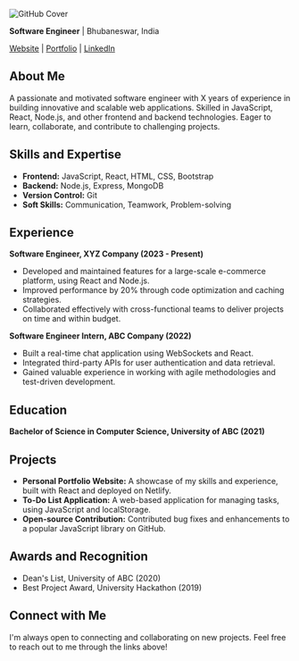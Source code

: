 <!--<img src="https://github.com/DeepakKumar28501/DeepakKumar28501/assets/121509463/3d6835d5-5b70-4e5a-9bf0-1efc81126d39"/> -->
<!----------------------------------- Heading Section ------------------------------------>
<p align="center">
    
![GitHub Cover](https://github.com/DeepakKumar28501/DeepakKumar28501/assets/121509463/3d6835d5-5b70-4e5a-9bf0-1efc81126d39)
    
</p>

**Software Engineer** | Bhubaneswar, India

[Website](https://yourwebsite.com) | [Portfolio](https://yourportfolio.com) | [LinkedIn](https://www.linkedin.com/in/your-linkedin-profile/)

## About Me

A passionate and motivated software engineer with X years of experience in building innovative and scalable web applications. Skilled in JavaScript, React, Node.js, and other frontend and backend technologies. Eager to learn, collaborate, and contribute to challenging projects.

## Skills and Expertise

* **Frontend:** JavaScript, React, HTML, CSS, Bootstrap
* **Backend:** Node.js, Express, MongoDB
* **Version Control:** Git
* **Soft Skills:** Communication, Teamwork, Problem-solving

## Experience

**Software Engineer, XYZ Company (2023 - Present)**

* Developed and maintained features for a large-scale e-commerce platform, using React and Node.js.
* Improved performance by 20% through code optimization and caching strategies.
* Collaborated effectively with cross-functional teams to deliver projects on time and within budget.

**Software Engineer Intern, ABC Company (2022)**

* Built a real-time chat application using WebSockets and React.
* Integrated third-party APIs for user authentication and data retrieval.
* Gained valuable experience in working with agile methodologies and test-driven development.

## Education

**Bachelor of Science in Computer Science, University of ABC (2021)**

## Projects

* **Personal Portfolio Website:** A showcase of my skills and experience, built with React and deployed on Netlify.
* **To-Do List Application:** A web-based application for managing tasks, using JavaScript and localStorage.
* **Open-source Contribution:** Contributed bug fixes and enhancements to a popular JavaScript library on GitHub.

## Awards and Recognition

* Dean's List, University of ABC (2020)
* Best Project Award, University Hackathon (2019)

## Connect with Me

I'm always open to connecting and collaborating on new projects. Feel free to reach out to me through the links above!
